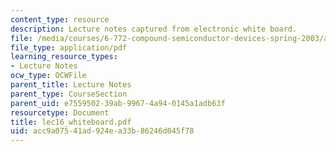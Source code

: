 ```yaml
---
content_type: resource
description: Lecture notes captured from electronic white board.
file: /media/courses/6-772-compound-semiconductor-devices-spring-2003/acc9a07541ad924ea33b86246d045f78_lec16_whiteboard.pdf
file_type: application/pdf
learning_resource_types:
- Lecture Notes
ocw_type: OCWFile
parent_title: Lecture Notes
parent_type: CourseSection
parent_uid: e7559502-39ab-9967-4a94-0145a1adb63f
resourcetype: Document
title: lec16_whiteboard.pdf
uid: acc9a075-41ad-924e-a33b-86246d045f78
---
```

